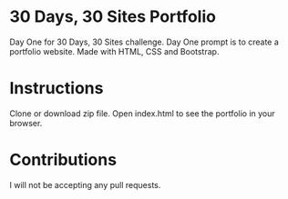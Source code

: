 # 30 Days, 30 Sites Portfolio

Day One for 30 Days, 30 Sites challenge. Day One prompt is to create a portfolio website. Made with HTML, CSS and Bootstrap.

# Instructions 
Clone or download zip file. Open index.html to see the portfolio in your browser.

# Contributions 
I will not be accepting any pull requests.
